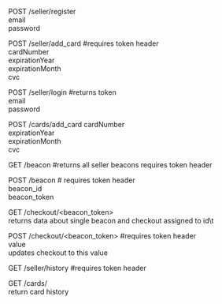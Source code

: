 POST /seller/register  <br />
email  <br />
password  <br />

POST /seller/add_card   #requires token header <br />
cardNumber  <br />
expirationYear  <br />
expirationMonth  <br />
cvc  <br />

POST /seller/login #returns token<br /> 
email <br />
password <br />

POST /cards/add_card
cardNumber  <br />
expirationYear  <br />
expirationMonth  <br />
cvc  <br />


GET /beacon #returns all seller beacons requires token header

POST /beacon # requires token header <br />
beacon_id <br />
beacon_token <br />

GET /checkout/<beacon_token> <br />
 returns data about single beacon and checkout assigned to id\t<br />

POST /checkout/<beacon_token> #requires token header <br />
value <br />
updates checkout to this value


GET /seller/history #requires token header <br />

GET /cards/<number> <br />
return card history 

